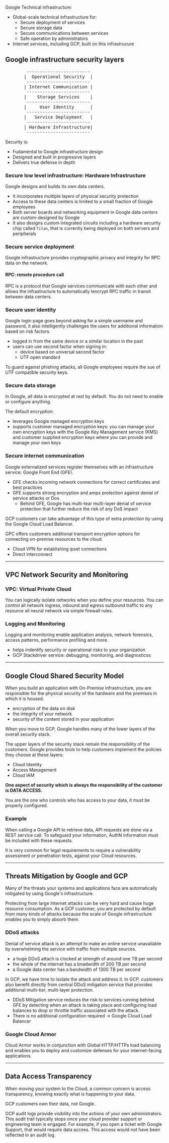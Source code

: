 Google Technical infrastructure:
* Global-scale technical infrastructure for:
  * Secure deployment of services
  * Secure storage data
  * Secure communications between services
  * Safe operation by administrators
* Internet services, including GCP, built on this infrastrucure

## Google infrastructure security layers
<pre>
        ------------------------
       |  Operational Security  |
        ------------------------
       | Internet Communication |
        ------------------------
       |    Storage Services    |
        ------------------------
       |     User Identity      |
        ------------------------
       |   Service Deployment   |
        ------------------------
       | Hardware Infrastructure|
        ------------------------  
</pre>

Security is:
* Fudamental to Google infrastructure design
* Designed and built in progressive layers
* Delivers true defense in depth

### Secure low level infrastructure: Hardware Infrastructure
Google designs and builds its own data centers.
* It incorporates multiple layers of physical security protection
* Access to these data centers is limited to a small fraction of Google employees
* Both server boards and networking equipment in Google data centers are custom-designed by Google
* It also designs custom integrated circuits including a hardware security chip called `Titan`, that is currently being deployed on both servers and peripherals

### Secure service deployment
Google infrastructure provides cryptographic privacy and integrity for RPC data on the network.
#### RPC: remote procedure call
RPC is a protocol that Google services communicate with each other and allows the infrastructure to automatically lencrypt RPC traffic in transit between data centers.

### Secure user identity
Google login page goes beyond asking for a simple username and password, it also intelligently challenges the users for additional information based on risk factors.
* logged in from the same device or a similar location in the past
* users can use second factor when signing in:
  * device based on universal second factor
  * UTF open standard

To guard against phishing attacks, all Google employees require the sue of UTF compatible security keys.

### Secure data storage
In Google, all data is encrypted at rest by default. You do not need to enable or configure anything.

The default encryption:
* leverages Google managed encryption keys
* supports customer managed encryption keys: you can manage your own encryption keys with the Google Key Management service (KMS) and customer supplied encryption keys where you can provide and manage your own keys

### Secure internet communication
Google externalized services register themselves with an infrastructure service: Google Front End (GFE).
* GFE checks incoming network connections for correct certificates and best practices
* GFE supports strong encryption and amps protection against denial of service attacks or Dos
  * Behind GFE, Google has multi-tear multi-layer denial of service protection that further reduce the risk of any DoS impact

GCP customers can take advantage of this type of extra protection by using the Google Cloud Load Balancer.

GPC offers customers additional transport encryption options for connecting on-premise resources to the cloud.
* Cloud VPN for establishing ipset connections
* Direct interconnect
_______________________________________________________________________________
## VPC Network Security and Monitoring
### VPC: Virtual Private Cloud
You can logically isolate networks when you define your resources.
You can control all network ingress, inbound and egress outbound traffic to any resource all neural network via simple firewall rules.
### Logging and Monitoring
Logging and monitoring enable application analysis, network forensics, access patterns, performance profiling and more.
* helps indentify security or operational risks to your organization
* GCP Stackdriver service: debugging, monitoring, and diagnosticss
_______________________________________________________________________________
## Google Cloud Shared Security Model
When you build an application with On-Premise infrastructure, you are responsible for the physical security of the hardware and the premises in which it is housed.
* encryption of the data on disk
* the integrity of your network
* security of the content stored in your application

When you move to GCP, Google handles many of the lower layers of the overall security stack.

The upper layers of the security stack remain the responsibility of the customers. Google provides tools to help customers implement the policies they choose at these layers:
* Cloud Identity
* Access Management
* Cloud IAM

**One aspect of security which is always the responsibility of the customer is DATA ACCESS.**

You are the one who controls who has access to your data, it must be properly configured.

### Example
When calling a Google API to retrieve data, API requests are done via a REST service call. To safeguard your information, AuthN information must be included with these requests.

It is very common for legal requirements to require a vulnerability assessment or penetration tests, against your Cloud resources.
_______________________________________________________________________________
## Threats Mitigation by Google and GCP
Many of the threats your systems and applications face are automatically mitigated by using Google's infrastructure.

Protecting from large Internet attacks can be very hard and cause huge resource consumption. As a GCP customer, you are protected by default from many kinds of attacks because the scale of Google infrastructure enables you to simply absorb them.

### DDoS attacks
Denial of service attack is an attempt to make an online service unavailable by overwhelming the service with traffic from multiple sources.
* a huge DDoS attach is clocked at strength of around one TB per second
* the whole of the internet has a bnadwidth of 200 TB per second
* a Google data center has a bandwidth of 1300 TB per second

In GCP, we have time to isolate the attack and address it. In GCP, customers also benefit directly from central DDoS mitigation service that provides additional multi-tier, multi-layer protection.
* DDoS Mitigation service reduces the risk to services running behind GFE by detecting when an attack is taking place and configuring load balances to drop or throttle traffic associated with the attack.
* There is no additional configuration required -> Google Cloud Load Balancer

### Google Cloud Armor
Cloud Armor works in conjunction with Global HTTP/HTTPs load balancing and enables you to deploy and customize defenses for your internet-facing applications.
_______________________________________________________________________________
## Data Access Transparency
When moving your system to the Cloud, a common concern is access transparency, knowing exactly what is happening to your data.

GCP customers own their data, not Google.

GCP audit logs provide visibility into the actions of your own administrators. This audit trail typically stops once your cloud provider support or engineering team is engaged. For example, if you open a ticket with Google Support, that would require data access. This access would not have been reflected in an audit log.
